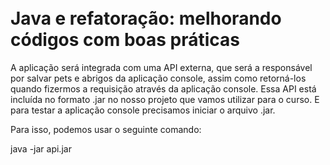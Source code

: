 

<br/>Java e refatoração: melhorando códigos com boas práticas<br/>
=================

A aplicação será integrada com uma API externa, que será a responsável por salvar pets e abrigos da aplicação console,
assim como retorná-los quando fizermos a requisição através da aplicação console. Essa API está incluída no formato 
.jar no nosso projeto que vamos utilizar para o curso. E para testar a aplicação console precisamos iniciar o arquivo .jar. 

Para isso, podemos usar o seguinte comando:

java -jar api.jar